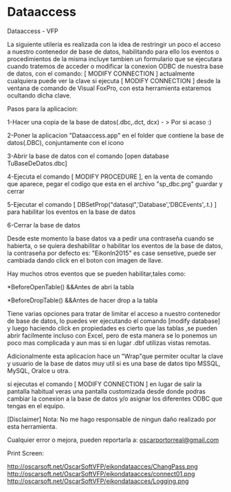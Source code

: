 # Dataaccess
Dataaccess - VFP


La siguiente utileria es realizada con la idea de restringir un poco el acceso a nuestro contenedor de base de datos, habilitando para ello los eventos o procedimientos de la misma
incluye tambien un formulario que se ejecutara cuando tratemos de acceder o modificar la conexion ODBC de nuestra base de datos, con el comando: [ MODIFY CONNECTION ] actualmente cualquiera puede ver la clave si ejecuta [ MODIFY CONNECTION ] desde la ventana de comando de Visual FoxPro, con esta herramienta estaremos ocultando dicha clave.



Pasos para la aplicacion: 

1-Hacer una copia de la base de datos(.dbc,.dct, dcx) - > Por si acaso :)

2-Poner la aplicacion  "Dataaccess.app" en el folder que contiene  la base de datos(.DBC), conjuntamente con el icono

3-Abrir la base  de datos con el comando [open database TuBaseDeDatos.dbc]

4-Ejecuta el comando [ MODIFY PROCEDURE ], en la venta de comando que aparece, pegar el codigo que esta en el archivo "sp_dbc.prg" guardar y cerrar

5-Ejecutar el comando [ DBSetProp("datasql",'Database','DBCEvents',.t.) ] para habilitar los eventos en la base de datos

6-Cerrar la base de datos


Desde  este momento la base datos va a pedir una contraseña cuando se habierta, o se quiera deshabilitar o habilitar los eventos de la base de datos, la contraseña por defecto es:
"EikonIn2015"   es case sensetive, puede ser cambiada dando click en el boton con imagen de llave.

Hay muchos otros eventos que se pueden habilitar,tales como:

*BeforeOpenTable() &&Antes de abri la tabla

*BeforeDropTable() &&Antes de hacer drop a la tabla

Tiene varias opciones para tratar de limitar el acceso a nuestro contenedor de base de datos, lo puedes ver  ejecutando el comando [modify database] y luego haciendo click en propiedades
es cierto que las tablas ,se pueden abrir facilmente incluso con Excel, pero de esta manera se lo ponemos un poco mas complicada y aun mas si en lugar .dbf utilizas vistas remotas.


Adicionalmente esta aplicacion hace un "Wrap"que permiter ocultar la clave y usuario de la base de datos
muy util si es una base de datos tipo MSSQL, MySQL, Oralce u otra.

si ejecutas el comando [ MODIFY CONNECTION ] en lugar de salir la pantalla habitual veras una pantalla customizada
desde donde podras cambiar la conexion a la base de datos y/o asignar los diferentes ODBC que tengas en el equipo.


[Disclaimer]
Nota: No me hago responsable de ningun daño realizado por esta herramienta.

Cualquier error o mejora, pueden reportarla a: oscarportorreal@gmail.com


Print Screen:

http://oscarsoft.net/OscarSoftVFP/eikondataacces/ChangPass.png
http://oscarsoft.net/OscarSoftVFP/eikondataacces/connect01.png
http://oscarsoft.net/OscarSoftVFP/eikondataacces/Logging.png
